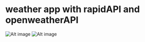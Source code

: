 # weather app with rapidAPI and openweatherAPI
![Alt image]("./readme_images/one_lko.jpg")
![Alt image]("./readme_images/two_rnc.jpg")
